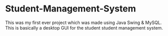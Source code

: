# Student-Management-System
This was my first ever project which was made using Java Swing & MySQL. This is basically a desktop GUI for the student student management system.
